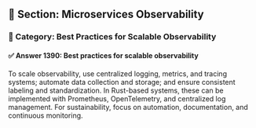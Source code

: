 ## 📘 Section: Microservices Observability
### 🔹 Category: Best Practices for Scalable Observability
#### ✅ Answer 1390: Best practices for scalable observability

To scale observability, use centralized logging, metrics, and tracing systems; automate data collection and storage; and ensure consistent labeling and standardization. In Rust-based systems, these can be implemented with Prometheus, OpenTelemetry, and centralized log management. For sustainability, focus on automation, documentation, and continuous monitoring.
